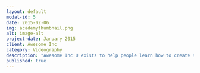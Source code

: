 ```yaml
---
layout: default
modal-id: 5
date: 2015-02-06
img: academythumbnail.png
alt: image-alt
project-date: January 2015
client: Awesome Inc
category: Videography
description: "Awesome Inc U exists to help people learn how to create software. Our classes are attended by students, independent entrepreneurs, and corporate teams. It’s never too early or too late to learn to code. You don’t need to be a genius to learn to code, you just need to be determined."
published: true
---
```


